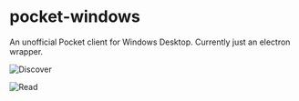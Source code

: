 # pocket-windows
An unofficial Pocket client for Windows Desktop. Currently just an electron wrapper.

![Discover](./assets/discover.png)

![Read](./assets/read.png)




